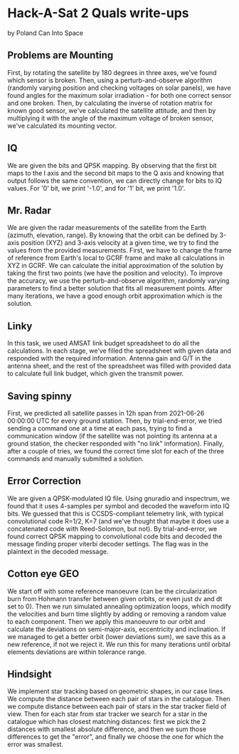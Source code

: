# Hack-A-Sat 2 Quals write-ups
by Poland Can Into Space

## Problems are Mounting

First, by rotating the satellite by 180 degrees in three axes, we've found which sensor is broken.
Then, using a perturb-and-observe algorithm (randomly varying position and checking voltages
on solar panels), we have found angles for the maximum solar irradiation - for both one correct
sensor and one broken. Then, by calculating the inverse of rotation matrix for known good
sensor, we've calculated the satellite attitude, and then by multiplying it with the angle of the
maximum voltage of broken sensor, we've calculated its mounting vector.

## IQ

We are given the bits and QPSK mapping. By observing that the first bit maps to the I axis and
the second bit maps to the Q axis and knowing that output follows the same convention, we can
directly change for bits to IQ values. For '0' bit, we print '-1.0', and for '1' bit, we print '1.0'.

## Mr. Radar

We are given the radar measurements of the satellite from the Earth (azimuth, elevation, range).
By knowing that the orbit can be defined by 3-axis position (XYZ) and 3-axis velocity at a given
time, we try to find the values from the provided measurements. First, we have to change the
frame of reference from Earth's local to GCRF frame and make all calculations in XYZ in GCRF.
We can calculate the initial approximation of the solution by taking the first two points (we have
the position and velocity). To improve the accuracy, we use the perturb-and-observe algorithm,
randomly varying parameters to find a better solution that fits all measurement points. After
many iterations, we have a good enough orbit approximation which is the solution.

## Linky

In this task, we used AMSAT link budget spreadsheet to do all the calculations. In each stage,
we’ve filled the spreadsheet with given data and responded with the required information.
Antenna gain and G/T in the antenna sheet, and the rest of the spreadsheet was filled with
provided data to calculate full link budget, which given the transmit power.

## Saving spinny

First, we predicted all satellite passes in 12h span from 2021-06-26 00:00:00 UTC for every
ground station. Then, by trial-end-error, we tried sending a command one at a time at each
pass, trying to find a communication window (if the satellite was not pointing its antenna at a
ground station, the checker responded with "no link" information). Finally, after a couple of tries,
we found the correct time slot for each of the three commands and manually submitted a
solution.

## Error Correction

We are given a QPSK-modulated IQ file. Using gnuradio and inspectrum, we found that it uses
4-samples per symbol and decoded the waveform into IQ bits. We guessed that this is
CCSDS-compliant telemetry link, with typical convolutional code R=1/2, K=7 (and we've thought
that maybe it does use a concatenated code with Reed-Solomon, but not). By trial-and-error, we
found correct QPSK mapping to convolutional code bits and decoded the message finding
proper viterbi decoder settings. The flag was in the plaintext in the decoded message.

## Cotton eye GEO

We start off with some reference manoeuvre (can be the circularization burn from Hohmann
transfer between given orbits, or even just dv and dt set to 0). Then we run simulated annealing
optimization loops, which modify the velocities and burn time slightly by adding or removing a
random value to each component. Then we apply this manoeuvre to our orbit and calculate the
deviations on semi-major-axis, eccentricity and inclination. If we managed to get a better orbit
(lower deviations sum), we save this as a new reference, if not we reject it. We run this for many
iterations until orbital elements deviations are within tolerance range.

## Hindsight

We implement star tracking based on geometric shapes, in our case lines. We compute the
distance between each pair of stars in the catalogue. Then we compute distance between each
pair of stars in the star tracker field of view. Then for each star from star tracker we search for a
star in the catalogue which has closest matching distances: first we pick the 2 distances with
smallest absolute difference, and then we sum those differences to get the "error", and finally
we choose the one for which the error was smallest.